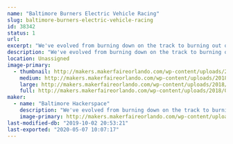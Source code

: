 ```yaml
---
name: "Baltimore Burners Electric Vehicle Racing"
slug: baltimore-burners-electric-vehicle-racing
id: 38342
status: 1
url: 
excerpt: "We've evolved from burning down on the track to burning out on the track! Along the way we've built art cars, fun cars, fast cars, and the legendary TrainRex. Stay tuned for our next wacky adventure!"
description: "We've evolved from burning down on the track to burning out on the track! Along the way we've built art cars, fun cars, fast cars, and the legendary TrainRex. Stay tuned for our next wacky adventure!"
location: Unassigned
image-primary:
  - thumbnail: http://makers.makerfaireorlando.com/wp-content/uploads/2018/07/wide_BaHa-1-150x150.png
    medium: http://makers.makerfaireorlando.com/wp-content/uploads/2018/07/wide_BaHa-1-300x225.png
    large: http://makers.makerfaireorlando.com/wp-content/uploads/2018/07/wide_BaHa-1.png
    full: http://makers.makerfaireorlando.com/wp-content/uploads/2018/07/wide_BaHa-1.png
maker:
  - name: "Baltimore Hackerspace"
    description: "We've evolved from burning down on the track to burning out on the track! Along the way we've built art cars, fun cars, fast cars, and the legendary TrainRex. Stay tuned for our next wacky adventure!"
    image-primary: http://makers.makerfaireorlando.com/wp-content/uploads/2018/07/wide_BaHa.png
last-modified-db: "2019-10-02 20:53:21"
last-exported: "2020-05-07 10:07:17"
---
```

